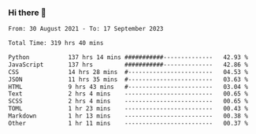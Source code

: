 ### Hi there 👋

<!--
**dominoto/dominoto** is a ✨ _special_ ✨ repository because its `README.md` (this file) appears on your GitHub profile.

Here are some ideas to get you started:

- 🔭 I’m currently working on ...
- 🌱 I’m currently learning ...
- 👯 I’m looking to collaborate on ...
- 🤔 I’m looking for help with ...
- 💬 Ask me about ...
- 📫 How to reach me: ...
- 😄 Pronouns: ...
- ⚡ Fun fact: ...
-->
<!--START_SECTION:waka-->

```txt
From: 30 August 2021 - To: 17 September 2023

Total Time: 319 hrs 40 mins

Python           137 hrs 14 mins ###########--------------   42.93 %
JavaScript       137 hrs         ###########--------------   42.86 %
CSS              14 hrs 28 mins  #------------------------   04.53 %
JSON             11 hrs 35 mins  #------------------------   03.63 %
HTML             9 hrs 43 mins   #------------------------   03.04 %
Text             2 hrs 4 mins    -------------------------   00.65 %
SCSS             2 hrs 4 mins    -------------------------   00.65 %
TOML             1 hr 23 mins    -------------------------   00.43 %
Markdown         1 hr 13 mins    -------------------------   00.38 %
Other            1 hr 11 mins    -------------------------   00.37 %
```

<!--END_SECTION:waka-->
